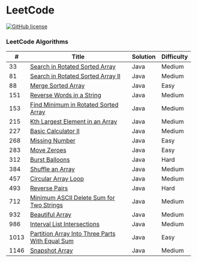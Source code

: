 # LeetCode
[![GitHub license](https://img.shields.io/github/license/mashape/apistatus.svg)](https://github.com/paweldolecinski/leetcode/blob/master/LICENSE.md)

### LeetCode Algorithms

| # | Title | Solution | Difficulty |
|---| ----- | -------- | ---------- |
| 33  | [Search in Rotated Sorted Array](https://leetcode.com/problems/search-in-rotated-sorted-array/) | Java | Medium |
| 81  | [Search in Rotated Sorted Array II](https://leetcode.com/problems/search-in-rotated-sorted-array-ii/) | Java | Medium |
| 88  | [Merge Sorted Array](https://leetcode.com/problems/merge-sorted-array/) | Java | Easy |
| 151 | [Reverse Words in a String](https://leetcode.com/problems/reverse-words-in-a-string/) | Java | Medium |
| 153 | [Find Minimum in Rotated Sorted Array](https://leetcode.com/problems/find-minimum-in-rotated-sorted-array/) | Java | Medium |
| 215 | [Kth Largest Element in an Array](https://leetcode.com/problems/kth-largest-element-in-an-array/) | Java | Medium |
| 227 | [Basic Calculator II](https://leetcode.com/problems/basic-calculator-ii) | Java | Medium |
| 268 | [Missing Number](https://leetcode.com/problems/missing-number/) | Java | Easy |
| 283 | [Move Zeroes](https://leetcode.com/problems/move-zeroes/) | Java | Easy |
| 312 | [Burst Balloons](https://leetcode.com/problems/burst-balloons/) | Java | Hard |
| 384 | [Shuffle an Array](https://leetcode.com/problems/shuffle-an-array/) | Java | Medium |
| 457 | [Circular Array Loop](https://leetcode.com/problems/circular-array-loop/) | Java | Medium |
| 493 | [Reverse Pairs](https://leetcode.com/problems/reverse-pairs/) | Java | Hard |
| 712 | [Minimum ASCII Delete Sum for Two Strings](https://leetcode.com/problems/minimum-ascii-delete-sum-for-two-strings/) | Java | Medium |
| 932 | [Beautiful Array](https://leetcode.com/problems/beautiful-array/) | Java | Medium |
| 986 | [Interval List Intersections](https://leetcode.com/problems/interval-list-intersections) | Java | Medium |
| 1013 | [Partition Array Into Three Parts With Equal Sum](https://leetcode.com/problems/partition-array-into-three-parts-with-equal-sum/) | Java | Easy |
| 1146 | [Snapshot Array](https://leetcode.com/problems/snapshot-array/) | Java | Medium |
